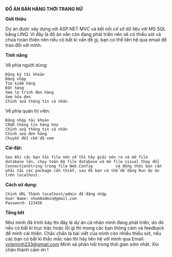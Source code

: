 **ĐỒ ÁN BÁN HÀNG THỜI TRANG NỮ**

**Giới thiệu**

Dự án được xây dựng với ASP.NET MVC và kết nối cơ sở dữ liệu với MS SQL bằng LINQ.
Vì đây là đồ án vẫn còn đang phát triển nên sẽ có thiếu sót và chưa hoàn thiện nên nếu có bất kì vấn đề gì, bạn có thể liên hệ qua email để trao đổi với mình.

**Tính năng**

Về phía người dùng:

    Đăng ký tài khoản
    Đăng nhập
    Tìm kiếm hàng 
    Đặt hàng
    Xem lộ trình đơn hàng
    Xem hóa đơn
    Chỉnh sửa thông tin cá nhân
    
Về phía quản trị viên:

    Đăng nhập tài khoản
    CRUD thông tin hàng hóa
    Chỉnh sửa thông tin cá nhân
    Chỉnh sửa đơn hàng
    Chuyển đổi chế độ xem

**Cài đặt:**

    Sau khi các bạn tải file nén về thì hãy giải nén ra và mở file database lên, chạy toàn bộ file database và mở file visual thay đổi ConnectionString trong file Web.Config          và đồng thời bạn cần phải tải các package cần thiết, sau đó bạn có thể dễ dàng Run dự án trên localhost.

**Cách sử dụng:**

    Chỉnh URL Thành localhost/admin để đăng nhập
    User Name: nhom6admin@gmail.com
    Password: 123456

**Tổng kết**

Như mình đã trình bày thì đây là dự án cá nhân mình đang phát triển, do đó nếu có bất kì trục trặc hoặc lỗi gì thì mong các bạn thông cảm và feedback để mình cải thiện.
Chắc chắn là bài viết của mình còn nhiều thiếu sót, nếu các bạn có bất kì thắc mắc nào thì hãy liên hệ với mình qua Email: voleminh233@gmail.com
Mình sẽ phản hồi trong thời gian sớm nhất.
Xin chân thành cảm ơn !
